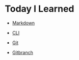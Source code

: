 # Today I Learned 



- [Markdown](TIL.md/#마크다운-문법-정리)


- [CLI](TIL.md/#cli-문법)

- [Git](TIL.md/#git-bash-개념이해)

- [Gitbranch](TIL.md/#git-branch)
